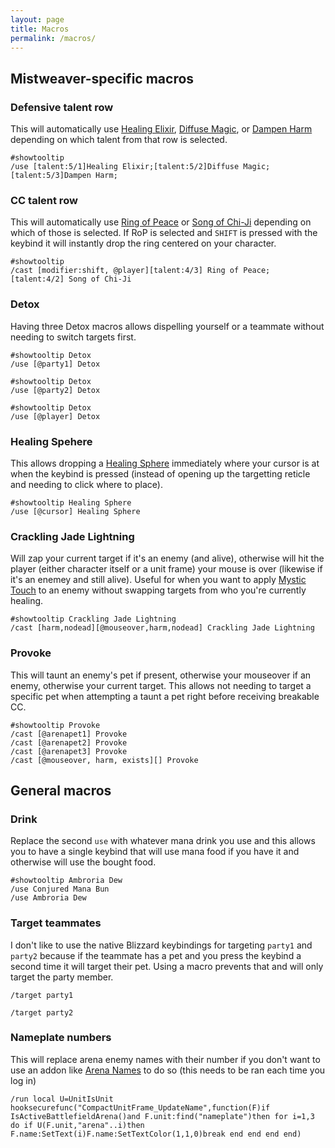 ```yaml
---
layout: page
title: Macros
permalink: /macros/
---
```


## Mistweaver-specific macros

### Defensive talent row
This will automatically use [Healing Elixir](https://www.wowhead.com/spell=122281), [Diffuse Magic](https://www.wowhead.com/spell=122783), or [Dampen Harm](https://www.wowhead.com/spell=122278) depending on which talent from that row is selected.
```
#showtooltip
/use [talent:5/1]Healing Elixir;[talent:5/2]Diffuse Magic;[talent:5/3]Dampen Harm;
```

### CC talent row
This will automatically use [Ring of Peace](https://www.wowhead.com/spell=116844) or [Song of Chi-Ji](https://www.wowhead.com/spell=198898) depending on which of those is selected. If RoP is selected and `SHIFT` is pressed with the keybind it will instantly drop the ring centered on your character.
```
#showtooltip
/cast [modifier:shift, @player][talent:4/3] Ring of Peace; [talent:4/2] Song of Chi-Ji
```

### Detox
Having three Detox macros allows dispelling yourself or a teammate without needing to switch targets first.
```
#showtooltip Detox
/use [@party1] Detox
```

```
#showtooltip Detox
/use [@party2] Detox
```

```
#showtooltip Detox
/use [@player] Detox
```

### Healing Spehere
This allows dropping a [Healing Sphere](https://www.wowhead.com/spell=205234) immediately where your cursor is at when the keybind is pressed (instead of opening up the targetting reticle and needing to click where to place).
```
#showtooltip Healing Sphere
/use [@cursor] Healing Sphere
```

### Crackling Jade Lightning
Will zap your current target if it's an enemy (and alive), otherwise will hit the player (either character itself or a unit frame) your mouse is over (likewise if it's an enemey and still alive). Useful for when you want to apply [Mystic Touch](https://www.wowhead.com/spell=8647/mystic-touch) to an enemy without swapping targets from who you're currently healing.
```
#showtooltip Crackling Jade Lightning
/cast [harm,nodead][@mouseover,harm,nodead] Crackling Jade Lightning
```

### Provoke
This will taunt an enemy's pet if present, otherwise your mouseover if an enemy, otherwise your current target. This allows not needing to target a specific pet when attempting a taunt a pet right before receiving breakable CC.
```
#showtooltip Provoke
/cast [@arenapet1] Provoke
/cast [@arenapet2] Provoke
/cast [@arenapet3] Provoke
/cast [@mouseover, harm, exists][] Provoke
```

## General macros

### Drink
Replace the second `use` with whatever mana drink you use and this allows you to have a single keybind that will use mana food if you have it and otherwise will use the bought food.
```
#showtooltip Ambroria Dew
/use Conjured Mana Bun
/use Ambroria Dew
```

### Target teammates
I don't like to use the native Blizzard keybindings for targeting `party1` and `party2` because if the teammate has a pet and you press the keybind a second time it will target their pet. Using a macro prevents that and will only target the party member.
```
/target party1
```

```
/target party2
```

### Nameplate numbers
This will replace arena enemy names with their number if you don't want to use an addon like [Arena Names](https://www.curseforge.com/wow/addons/arena-names) to do so (this needs to be ran each time you log in)
```
/run local U=UnitIsUnit hooksecurefunc("CompactUnitFrame_UpdateName",function(F)if IsActiveBattlefieldArena()and F.unit:find("nameplate")then for i=1,3 do if U(F.unit,"arena"..i)then F.name:SetText(i)F.name:SetTextColor(1,1,0)break end end end end)
```